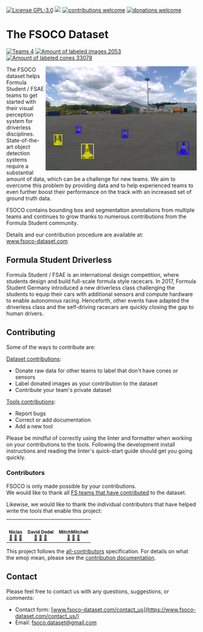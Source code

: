 <a href="../LICENSE" target="_blank">![License GPL-3.0](https://img.shields.io/github/license/fsoco/fsoco-dataset?style=flat)</a>
<a href="https://www.codacy.com/manual/fsoco/fsoco-dataset?utm_source=github.com&amp;utm_medium=referral&amp;utm_content=fsoco/fsoco-dataset&amp;utm_campaign=Badge_Grade"><img src="https://app.codacy.com/project/badge/Grade/16570c4c4b43418aa862bff60f6a61d4"/></a>
<a href="https://www.fsoco-dataset.com/how_to_contribute/" target="_blank">![contributions welcome](https://img.shields.io/badge/contributions-welcome-brightgreen?style=flat)</a>
<a href="https://www.fsoco-dataset.com/contact_us/" target="_blank">![donations welcome](https://img.shields.io/badge/donation_surplus-2201_images-red?style=flat)</a> <br>


# The FSOCO Dataset

<a href="https://www.fsoco-dataset.com/contributors/" target="_blank">![Teams 4](https://img.shields.io/badge/Teams-4-green.svg)</a>
<a href="https://www.fsoco-dataset.com/overview/" target="_blank">![Amount of labeled images 2053](https://img.shields.io/badge/Images-2053-blue.svg)</a>
<a href="https://www.fsoco-dataset.com/overview/" target="_blank">![Amount of labeled cones 33078](https://img.shields.io/badge/Cones-33k-blue.svg)</a>

<img align="right" width="400" src="assets/img/examples/index.png">

The FSOCO dataset helps Formula Student / FSAE teams to get started with their visual perception system for driverless disciplines.
State-of-the-art object detection systems require a substantial amount of data, which can be a challenge for new teams.
We aim to overcome this problem by providing data and to help experienced teams to even further boost their performance on the track with an increased set of ground truth data.

FSOCO contains bounding box and segmentation annotations from multiple teams and continues to grow thanks to numerous contributions from the Formula Student community.

Details and our contribution procedure are available at:
<br>
www.fsoco-dataset.com

## Formula Student Driverless

Formula Student / FSAE is an international design competition, where students design and build full-scale formula style racecars.
In 2017, Formula Student Germany introduced a new driverless class challenging the students to equip their cars with additional sensors and compute hardware to enable autonomous racing.
Henceforth, other events have adapted the driverless class and the self-driving racecars are quickly closing the gap to human drivers.

## Contributing

Some of the ways to contribute are:

[Dataset contributions](https://www.fsoco-dataset.com/how_to_contribute/):
- Donate raw data for other teams to label that don't have cones or sensors
- Label donated images as your contribution to the dataset
- Contribute your team's private dataset

[Tools contributions](../tools/CONTRIBUTING.md#contribute):
- Report bugs
- Correct or add documentation
- Add a new tool

Please be mindful of correctly using the linter and formatter when working on your contributions to the tools.
Following the development install instructions and reading the linter's quick-start guide should get you going quickly.

### Contributors
FSOCO is only made possible by your contributions.<br>
We would like to thank all [FS teams that have contributed](https://www.fsoco-dataset.com/contributors/) to the dataset.

Likewise, we would like to thank the individual contributors that have helped write the tools that enable this project:

<!-- ALL-CONTRIBUTORS-LIST:START - Do not remove or modify this section -->
<!-- prettier-ignore-start -->
<!-- markdownlint-disable -->
<table>
  <tr>
    <td align="center"><a href="https://github.com/vniclas"><img src="https://avatars2.githubusercontent.com/u/49001036?v=4" width="100px;" alt=""/><br /><sub><b>Niclas</b></sub></a><br /><a href="https://github.com/fsoco/fsoco-dataset/issues?q=author%3Avniclas" title="Bug reports">🐛</a> <a href="https://github.com/fsoco/fsoco-dataset/commits?author=vniclas" title="Documentation">📖</a> <a href="#tool-vniclas" title="Tools">🔧</a></td>
    <td align="center"><a href="https://github.com/ddavid"><img src="https://avatars0.githubusercontent.com/u/18621443?v=4" width="100px;" alt=""/><br /><sub><b>David Dodel</b></sub></a><br /><a href="https://github.com/fsoco/fsoco-dataset/issues?q=author%3Addavid" title="Bug reports">🐛</a> <a href="https://github.com/fsoco/fsoco-dataset/commits?author=ddavid" title="Documentation">📖</a> <a href="#tool-ddavid" title="Tools">🔧</a></td>
    <td align="center"><a href="https://github.com/MitchellMitch"><img src="https://avatars0.githubusercontent.com/u/9809116?v=4" width="100px;" alt=""/><br /><sub><b>MitchMitchell</b></sub></a><br /><a href="https://github.com/fsoco/fsoco-dataset/issues?q=author%3AMitchellMitch" title="Bug reports">🐛</a> <a href="https://github.com/fsoco/fsoco-dataset/commits?author=MitchellMitch" title="Documentation">📖</a> <a href="#tool-MitchellMitch" title="Tools">🔧</a></td>
  </tr>
</table>

<!-- markdownlint-enable -->
<!-- prettier-ignore-end -->
<!-- ALL-CONTRIBUTORS-LIST:END -->

This project follows the [all-contributors](https://github.com/all-contributors/all-contributors) specification.
For details on what the emoji mean, please see the [contribution documentation](../tools/CONTRIBUTING.md#all_contributors).

## Contact

Please feel free to contact us with any questions, suggestions, or comments:
* Contact form: [www.fsoco-dataset.com/contact_us](https://www.fsoco-dataset.com/contact_us/)
* Email: <a href="mailto:fsoco.dataset@gmail.com">fsoco.dataset@gmail.com</a>
